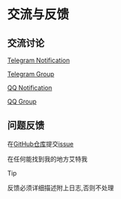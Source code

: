 # 交流与反馈

## 交流讨论

[Telegram Notification](https://t.me/wsy666HD)

[Telegram Group](https://t.me/MikoCl)

[QQ Notification](https://qm.qq.com/q/8D4yK2fQPu)

[QQ Group](https://qm.qq.com/q/dZKP7Tkkpi)

## 问题反馈

在[GitHub仓库](https://github.com/Xposed-Modules-Repo/miko.client)提交[issue](https://github.com/Xposed-Modules-Repo/miko.client/issues/new)

在任何能找到我的地方艾特我

> [!TIP]
> 反馈必须详细描述附上日志,否则不处理